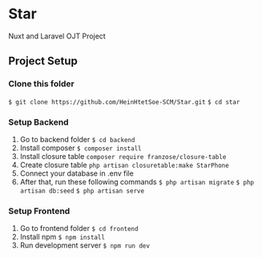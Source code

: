 # Star
Nuxt and Laravel OJT Project
## Project Setup
### Clone this folder
`$ git clone https://github.com/HeinHtetSoe-SCM/Star.git`
`$ cd star`
### Setup Backend
1. Go to backend folder
`$ cd backend`
2. Install composer
`$ composer install`
3. Install closure table `composer require franzose/closure-table`
4. Create closure table `php artisan closuretable:make StarPhone`
5. Connect your database in .env file
6. After that, run these following commands
`$ php artisan migrate`
`$ php artisan db:seed`
`$ php artisan serve`

### Setup Frontend
1. Go to frontend folder
`$ cd frontend`
2. Install npm
`$ npm install`
3. Run development server
`$ npm run dev`
